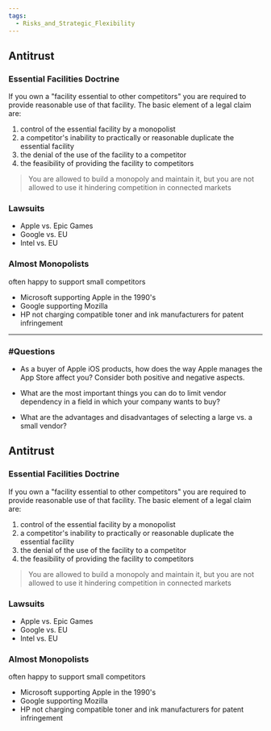 ```yaml
---
tags:
  - Risks_and_Strategic_Flexibility
---
```

## Antitrust
### Essential Facilities Doctrine
If you own a "facility essential to other competitors" you are required to provide reasonable use of that facility. The basic element of a legal claim are:
1. control of the essential facility by a monopolist
2. a competitor's inability to practically or reasonable duplicate the essential facility
3. the denial of the use of the facility to a competitor
4. the feasibility of providing the facility to competitors

> You are allowed to build a monopoly and maintain it, but you are not allowed to use it hindering competition in connected markets

### Lawsuits
- Apple vs. Epic Games
- Google vs. EU
- Intel vs. EU
### Almost Monopolists
often happy to support small competitors
- Microsoft supporting Apple in the 1990's
- Google supporting Mozilla
- HP not charging compatible toner and ink manufacturers for patent infringement

---
### #Questions 
- As a buyer of Apple iOS products, how does the way Apple manages the App Store affect you? Consider both positive and negative aspects.


- What are the most important things you can do to limit vendor dependency in a field in which your company wants to buy?


- What are the advantages and disadvantages of selecting a large vs. a small vendor?


## Antitrust
### Essential Facilities Doctrine
If you own a "facility essential to other competitors" you are required to provide reasonable use of that facility. The basic element of a legal claim are:
1. control of the essential facility by a monopolist
2. a competitor's inability to practically or reasonable duplicate the essential facility
3. the denial of the use of the facility to a competitor
4. the feasibility of providing the facility to competitors

> You are allowed to build a monopoly and maintain it, but you are not allowed to use it hindering competition in connected markets

### Lawsuits
- Apple vs. Epic Games
- Google vs. EU
- Intel vs. EU
### Almost Monopolists
often happy to support small competitors
- Microsoft supporting Apple in the 1990's
- Google supporting Mozilla
- HP not charging compatible toner and ink manufacturers for patent infringement